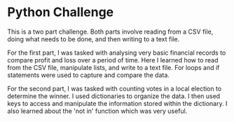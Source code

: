 # Python Challenge

This is a two part challenge. Both parts involve reading from a CSV file, doing what needs to be done, and then writing to a text file. 

For the first part, I was tasked with analysing very basic financial records to compare profit and loss over a period of time. Here I learned how to read from the CSV file, manipulate lists, and write to a text file. For loops and if statements were used to capture and compare the data.

For the second part, I was tasked with counting votes in a local election to determine the winner. I used dictionaries to organize the data. I then used keys to access and manipulate the information stored within the dictionary. I also learned about the 'not in' function which was very useful. 
